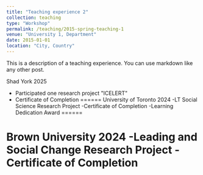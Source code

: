 ```yaml
---
title: "Teaching experience 2"
collection: teaching
type: "Workshop"
permalink: /teaching/2015-spring-teaching-1
venue: "University 1, Department"
date: 2015-01-01
location: "City, Country"
---
```


This is a description of a teaching experience. You can use markdown like any other post.

Shad York 2025
  * Participated one research project "ICELERT"
  * Certificate of Completion
======
University of Toronto 2024
  -LT Social Science Research Project 
  -Certificate of Completion
  -Learning Dedication Award
======

Brown University 2024
  -Leading and Social Change Research Project
  -Certificate of Completion
======
